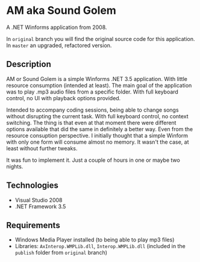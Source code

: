 # AM aka Sound Golem

A .NET Winforms application from 2008.

In `original` branch you will find the original source code for this application. In `master` an upgraded, refactored version.

## Description

AM or Sound Golem is a simple Winforms .NET 3.5 application. With little resource consumption (intended at least). The main goal of the application was to play .mp3 audio files from a specific folder. With full keyboard control, no UI with playback options provided.

Intended to accompany coding sessions, being able to change songs without disrupting the current task. With full keyboard control, no context switching. The thing is that even at that moment there were different options available that did the same in definitely a better way. Even from the resource consuption perspective. I initially thought that a simple Winform with only one form will consume almost no memory. It wasn't the case, at least without further tweaks.

It was fun to implement it. Just a couple of hours in one or maybe two nights.

## Technologies

- Visual Studio 2008
- .NET Framework 3.5

## Requirements

- Windows Media Player installed (to being able to play mp3 files)
- Libraries: `AxInterop.WMPLib.dll`, `Interop.WMPLib.dll` (included in the `publish` folder from `original` branch)